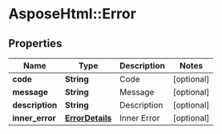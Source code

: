 # AsposeHtml::Error

## Properties
| Name            | Type                                | Description | Notes      |
|-----------------|-------------------------------------|-------------|------------|
| **code**        | **String**                          | Code        | [optional] | 
| **message**     | **String**                          | Message     | [optional] | 
| **description** | **String**                          | Description | [optional] | 
| **inner_error** | [**ErrorDetails**](ErrorDetails.md) | Inner Error | [optional] | 


